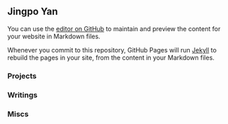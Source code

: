 ## Jingpo Yan

You can use the [editor on GitHub](https://github.com/yanjingpo/yanjingpo.github.io/edit/main/index.md) to maintain and preview the content for your website in Markdown files.

Whenever you commit to this repository, GitHub Pages will run [Jekyll](https://jekyllrb.com/) to rebuild the pages in your site, from the content in your Markdown files.

### Projects

### Writings

### Miscs
